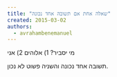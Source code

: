 ```yaml
---
title: "שאלה אחת אם תשובה אחד נכונה"
created: 2015-03-02
authors: 
  - avrahambenemanuel
---
```


מי יסביר? 1) אלוהים 2) אני

תשובה אחד נכונה והשניה פשוט לא נכון.
